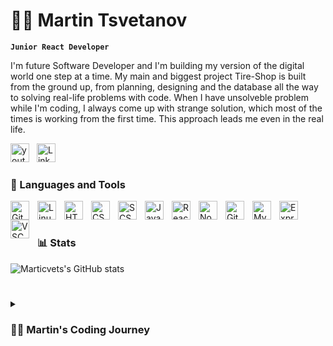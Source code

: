 # 🏄‍♂️ Martin Tsvetanov 

**`Junior React Developer`**

I'm future Software Developer and I'm building my version of the digital world one step at a time. My main and biggest project Tire-Shop is built from the ground up, from planning, designing and the database all the way to solving real-life problems with code. When I have unsolveble problem while I'm coding, I always come up with strange solution, which most of the times is working from the first time. This approach leads me even in the real life.

<p align="left">
   <a style="margin-right: 8px;" href="https://tiresshop.netlify.app/"><img width="30px" alt="youtube subscribers" title="Subscribe to my YouTube channel" src="https://tiresshop.netlify.app/static/media/Tire%20Shop-logos_transparent.8624e4a337a1db8f3e5f.png"/></a> 
    <a href="https://www.linkedin.com/in/marticvet/"><img width="30px" alt="LinkedIn profile" src="https://play-lh.googleusercontent.com/kMofEFLjobZy_bCuaiDogzBcUT-dz3BBbOrIEjJ-hqOabjK8ieuevGe6wlTD15QzOqw=w240-h480-rw"/></a> 
</p>

### 🧰 Languages and Tools

<img align="left" alt="Git" width="30px" style="padding-right:10px;" src="https://cdn.jsdelivr.net/gh/devicons/devicon/icons/git/git-original.svg" />
<img align="left" alt="Linux" width="30px" style="padding-right:10px;" src="https://cdn.jsdelivr.net/gh/devicons/devicon/icons/linux/linux-original.svg" />
<img align="left" alt="HTML" width="30px" style="padding-right:10px;" src="https://cdn.jsdelivr.net/gh/devicons/devicon/icons/html5/html5-plain.svg" />
<img align="left" alt="CSS" width="30px" style="padding-right:10px;" src="https://cdn.jsdelivr.net/gh/devicons/devicon/icons/css3/css3-plain.svg" />
<img align="left" alt="SCSS" width="30px" style="padding-right:10px;" src="https://cdn.jsdelivr.net/gh/devicons/devicon/icons/sass/sass-original.svg" />
<img align="left" alt="JavaScript" width="30px" style="padding-right:10px;" src="https://cdn.jsdelivr.net/gh/devicons/devicon/icons/javascript/javascript-plain.svg" />
<img align="left" alt="React" width="30px" style="padding-right:10px;" src="https://cdn.jsdelivr.net/gh/devicons/devicon/icons/react/react-original.svg" />
<img align="left" alt="NodeJS" width="30px" style="padding-right:10px;" src="https://cdn.jsdelivr.net/gh/devicons/devicon/icons/nodejs/nodejs-original.svg" />
<img align="left" alt="GitHub" width="30px" style="padding-right:10px;" src="https://cdn.jsdelivr.net/gh/devicons/devicon/icons/github/github-original.svg" />
<img align="left" alt="MySQL" width="30px" style="padding-right:10px;" src="https://cdn.jsdelivr.net/gh/devicons/devicon/icons/mysql/mysql-original.svg" />
<img align="left" alt="ExpressJs" width="30px" style="padding-right:10px;" src="https://cdn.jsdelivr.net/gh/devicons/devicon/icons/express/express-original.svg"/>
<img align="left" alt="VSCode" width="30px" style="padding-right:10px;" src="https://cdn.jsdelivr.net/gh/devicons/devicon/icons/vscode/vscode-original.svg"/>
<br />

#

### 📊 Stats

![Marticvets's GitHub stats](https://github-readme-stats.vercel.app/api?username=marticvet&show_icons=true&theme=gruvbox)

<!-- ![GitHub Streak](https://streak-stats.demolab.com?user=marticvet&theme=gruvbox&border_radius=4.5) -->

#

<details>
 <summary><h3>👨‍💻 Martin's Coding Journey</h3></summary>
    I started my coding journey in October 2020. I choose to learn one of the most popular programming language JavaScript. My first impressions were that the programming itself is quite interessting and something that give you the ability to do whatever you want. I definetely fell in love with JavaScript and his syntax. In first couple month sadly I've couldn't actively learing programming, because my job at this time and my German B2 course. One sunny day after a few hard month with almost not enough time for learning programming, I decided to stop learning the programming until my German B2 exam is done, which was in late September 2021. A few days later after this exam, one year later after my first steps in the world of programming, I started again avtively to learning programming and I have been even more motivated than before to learn JavaScript and dive deeply in Tech industry. I spent every single day and free time for learning and never regretted it. In March 2022 I had already good knowlege and I made a few projects with vanilla JavaScript toghether with PageJs, which basicly is DOM router and that was my first steps in Single Page Applications. I really liked the ability of Front-end Programming and I decided that maybe the smartest move in my journey is to start learning ReactJs. In April 2022 firstly I learned the fundamentals of React and once I felt enough confident in my knowlege, I made my first React project, which was done a week later. I wasn't enough familiar with basics of HTML and CSS. For this reason I used to the use the provided materials like HTML, CSS, Pictures and server from my academy. At this time I already thought what to do for my personal portfolio and I decided to start first with personal API and database. For database I choose firstly to learn MySQL and after that to fill the database with all information, which I needed for my React App. Once after it was done, I decided to choose for my Back-end app NodeJs with his ExpressJS framework, because I was enough familiar with JavaScript. Once after my Express app was done, one friend of mine and huge part of the time personal trainer told me that I can use SaaS for styling my Frond-end app. This decicion took me again back to learning process. Maybe after let's say two weeeks of learning SaaS, I started to feel myself good enough finally to start my first and biggest Single Page Application: Tire-Shop. (You can find more information about it in my github profile.) This project took me exactly 3 months. I had a few feeks off from programming, because I really grinded so hard in past months and I didn't want to burn out. Let's say in last 10-15% of the building the project, I decided to make my Express app to being more structured and I added users with proper user's authentication. I cannot say that this is the best, but for my knowlege at this time I'm quite happy with it. And finally at this point I could say the my React app is probably 100% done. I's hosting my ExpressJs and React apps on clouds for the purpose of easy access and usage from everyone. I'm thinking now to start learning Typescript, Node.js + TypeScript, and Typeorm. For conclusion I want say - Hello, world of Front-end developent. I'm ready for you.
